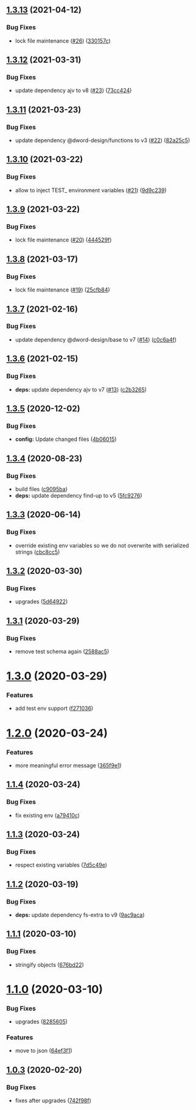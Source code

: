 ## [1.3.13](https://github.com/dword-design/dotenv-json-extended/compare/v1.3.12...v1.3.13) (2021-04-12)


### Bug Fixes

* lock file maintenance ([#26](https://github.com/dword-design/dotenv-json-extended/issues/26)) ([330157c](https://github.com/dword-design/dotenv-json-extended/commit/330157c444ff5a5f652c0eb40e07f71d571bf20d))

## [1.3.12](https://github.com/dword-design/dotenv-json-extended/compare/v1.3.11...v1.3.12) (2021-03-31)


### Bug Fixes

* update dependency ajv to v8 ([#23](https://github.com/dword-design/dotenv-json-extended/issues/23)) ([73cc424](https://github.com/dword-design/dotenv-json-extended/commit/73cc424f65eadda75052fd4d01d7082ce2553bb4))

## [1.3.11](https://github.com/dword-design/dotenv-json-extended/compare/v1.3.10...v1.3.11) (2021-03-23)


### Bug Fixes

* update dependency @dword-design/functions to v3 ([#22](https://github.com/dword-design/dotenv-json-extended/issues/22)) ([82a25c5](https://github.com/dword-design/dotenv-json-extended/commit/82a25c5c5b52652e07796d93a80f0133f4de88ed))

## [1.3.10](https://github.com/dword-design/dotenv-json-extended/compare/v1.3.9...v1.3.10) (2021-03-22)


### Bug Fixes

* allow to inject TEST_ environment variables ([#21](https://github.com/dword-design/dotenv-json-extended/issues/21)) ([9d9c239](https://github.com/dword-design/dotenv-json-extended/commit/9d9c2393f1e7e3661fe02c66c3057c3f4e522991))

## [1.3.9](https://github.com/dword-design/dotenv-json-extended/compare/v1.3.8...v1.3.9) (2021-03-22)


### Bug Fixes

* lock file maintenance ([#20](https://github.com/dword-design/dotenv-json-extended/issues/20)) ([444529f](https://github.com/dword-design/dotenv-json-extended/commit/444529f6a78d3d645334d3e7922d2bbe90320cac))

## [1.3.8](https://github.com/dword-design/dotenv-json-extended/compare/v1.3.7...v1.3.8) (2021-03-17)


### Bug Fixes

* lock file maintenance ([#19](https://github.com/dword-design/dotenv-json-extended/issues/19)) ([25cfb84](https://github.com/dword-design/dotenv-json-extended/commit/25cfb84a377abfd0e3e83e4703bd9cb88fa14ac3))

## [1.3.7](https://github.com/dword-design/dotenv-json-extended/compare/v1.3.6...v1.3.7) (2021-02-16)


### Bug Fixes

* update dependency @dword-design/base to v7 ([#14](https://github.com/dword-design/dotenv-json-extended/issues/14)) ([c0c6a4f](https://github.com/dword-design/dotenv-json-extended/commit/c0c6a4f965b27e711486432851c215a5a76711c0))

## [1.3.6](https://github.com/dword-design/dotenv-json-extended/compare/v1.3.5...v1.3.6) (2021-02-15)


### Bug Fixes

* **deps:** update dependency ajv to v7 ([#13](https://github.com/dword-design/dotenv-json-extended/issues/13)) ([c2b3265](https://github.com/dword-design/dotenv-json-extended/commit/c2b3265a990b9ca20208eba1d33e68918ff7d22e))

## [1.3.5](https://github.com/dword-design/dotenv-json-extended/compare/v1.3.4...v1.3.5) (2020-12-02)


### Bug Fixes

* **config:** Update changed files ([4b06015](https://github.com/dword-design/dotenv-json-extended/commit/4b06015070766ac4215a5470eabf31a2de87c227))

## [1.3.4](https://github.com/dword-design/dotenv-json-extended/compare/v1.3.3...v1.3.4) (2020-08-23)


### Bug Fixes

* build files ([c9095ba](https://github.com/dword-design/dotenv-json-extended/commit/c9095ba7f86cc7255041a2178a833b4acb87fe15))
* **deps:** update dependency find-up to v5 ([5fc9276](https://github.com/dword-design/dotenv-json-extended/commit/5fc92762eb9746609cf0400722382298140f58a6))

## [1.3.3](https://github.com/dword-design/dotenv-json-extended/compare/v1.3.2...v1.3.3) (2020-06-14)


### Bug Fixes

* override existing env variables so we do not overwrite with serialized strings ([cbc8cc5](https://github.com/dword-design/dotenv-json-extended/commit/cbc8cc5482a07dc2f4e142d71c56f674bfc10616))

## [1.3.2](https://github.com/dword-design/dotenv-json-extended/compare/v1.3.1...v1.3.2) (2020-03-30)


### Bug Fixes

* upgrades ([5d64922](https://github.com/dword-design/dotenv-json-extended/commit/5d64922aad40feea2e8c2128c6b99b1e298d26cf))

## [1.3.1](https://github.com/dword-design/dotenv-json-extended/compare/v1.3.0...v1.3.1) (2020-03-29)


### Bug Fixes

* remove test schema again ([2588ac5](https://github.com/dword-design/dotenv-json-extended/commit/2588ac5e5722018eaa5c4dd38c2329b97d0e0fbd))

# [1.3.0](https://github.com/dword-design/dotenv-json-extended/compare/v1.2.0...v1.3.0) (2020-03-29)


### Features

* add test env support ([f271036](https://github.com/dword-design/dotenv-json-extended/commit/f2710365ef4ff27dffda9157f93f325b23a850ef))

# [1.2.0](https://github.com/dword-design/dotenv-json-extended/compare/v1.1.4...v1.2.0) (2020-03-24)


### Features

* more meaningful error message ([365f9e1](https://github.com/dword-design/dotenv-json-extended/commit/365f9e1393019b422ce12a00de42367379b071b3))

## [1.1.4](https://github.com/dword-design/dotenv-json-extended/compare/v1.1.3...v1.1.4) (2020-03-24)


### Bug Fixes

* fix existing env ([a79410c](https://github.com/dword-design/dotenv-json-extended/commit/a79410c28fa74a873c865071c10164e80e9f0d4e))

## [1.1.3](https://github.com/dword-design/dotenv-json-extended/compare/v1.1.2...v1.1.3) (2020-03-24)


### Bug Fixes

* respect existing variables ([7d5c49e](https://github.com/dword-design/dotenv-json-extended/commit/7d5c49e161171adcf37d56b50a6cccec17606c70))

## [1.1.2](https://github.com/dword-design/dotenv-json-extended/compare/v1.1.1...v1.1.2) (2020-03-19)


### Bug Fixes

* **deps:** update dependency fs-extra to v9 ([9ac9aca](https://github.com/dword-design/dotenv-json-extended/commit/9ac9acaae6a1181aeacaee7ef35a8a5cfe2f14c6))

## [1.1.1](https://github.com/dword-design/dotenv-json-extended/compare/v1.1.0...v1.1.1) (2020-03-10)


### Bug Fixes

* stringify objects ([676bd22](https://github.com/dword-design/dotenv-json-extended/commit/676bd22183a18494146d3ef71889e827414207d2))

# [1.1.0](https://github.com/dword-design/dotenv-json-extended/compare/v1.0.3...v1.1.0) (2020-03-10)


### Bug Fixes

* upgrades ([8285605](https://github.com/dword-design/dotenv-json-extended/commit/8285605bb7d52599ee46b84a83bfeb12b52cdf8f))


### Features

* move to json ([64ef3f1](https://github.com/dword-design/dotenv-json-extended/commit/64ef3f10bd5a97707a90510a19b3862ccfcd2fd5))

## [1.0.3](https://github.com/dword-design/dotenv/compare/v1.0.2...v1.0.3) (2020-02-20)


### Bug Fixes

* fixes after upgrades ([742f98f](https://github.com/dword-design/dotenv/commit/742f98f35d1d3bf45e650e1275ea68d1f3417a25))
